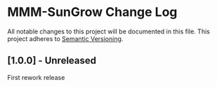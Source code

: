 # MMM-SunGrow Change Log

All notable changes to this project will be documented in this file. This project adheres to [Semantic Versioning](http://semver.org/).

## [1.0.0] - Unreleased

First rework release
